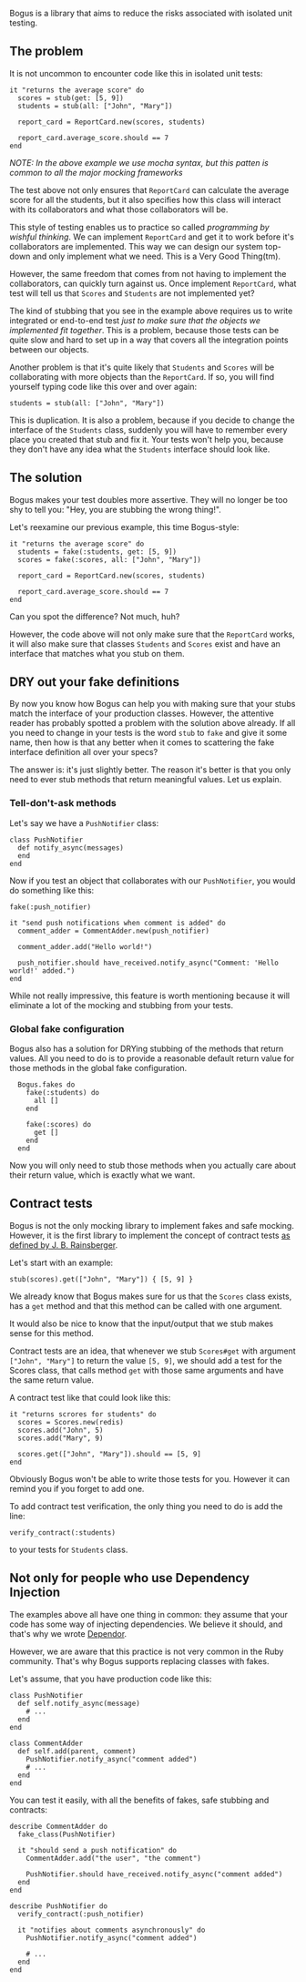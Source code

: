 Bogus is a library that aims to reduce the risks associated with isolated unit testing.  

## The problem

It is not uncommon to encounter code like this in isolated unit tests:

    it "returns the average score" do
      scores = stub(get: [5, 9])
      students = stub(all: ["John", "Mary"])

      report_card = ReportCard.new(scores, students)

      report_card.average_score.should == 7
    end

_NOTE:  In the above example we use mocha syntax, but this patten is common
to all the major mocking frameworks_

The test above not only ensures that `ReportCard` can calculate the average score for all the students, but it also specifies how this class will interact with its collaborators and what those collaborators will be.

This style of testing enables us to practice so called *programming by wishful thinking*.  We can implement `ReportCard` and get it to work before it's collaborators are implemented.  This way we can design our system top-down and only implement what we need. This is a Very Good Thing(tm).

However, the same freedom that comes from not having to implement the collaborators, can quickly turn against us. Once implement `ReportCard`, what test will tell us that `Scores` and `Students` are not implemented yet?

The kind of stubbing that you see in the example above requires us to write integrated or end-to-end test *just to make sure that the objects we implemented fit together*.  This is a problem, because those tests can be quite slow and hard to set up in a way that covers all the integration points between our objects.

Another problem is that it's quite likely that `Students` and `Scores` will be collaborating with more objects than the `ReportCard`. If so, you will find yourself typing code like this over and over again:

    students = stub(all: ["John", "Mary"])

This is duplication. It is also a problem, because if you decide to change the interface of the `Students` class, suddenly you will have to remember every place you created that stub and fix it. Your tests won't help you, because they don't have any idea what the `Students` interface should look like.

## The solution

Bogus makes your test doubles more assertive. They will no longer be too shy to tell you: "Hey, you are stubbing the wrong thing!".

Let's reexamine our previous example, this time Bogus-style:

    it "returns the average score" do
      students = fake(:students, get: [5, 9])
      scores = fake(:scores, all: ["John", "Mary"])

      report_card = ReportCard.new(scores, students)

      report_card.average_score.should == 7
    end

Can you spot the difference? Not much, huh?

However, the code above will not only make sure that the `ReportCard` works, it will also make sure that classes `Students` and `Scores` exist and have an interface that matches what you stub on them.

## DRY out your fake definitions

By now you know how Bogus can help you with making sure that your stubs match the interface of your production classes. However, the attentive reader has probably spotted a problem with the solution above already. If all you need to change in your tests is the word `stub` to `fake` and give it some name, then how is that any better when it comes to scattering the fake interface definition all over your specs?

The answer is: it's just slightly better. The reason it's better is that you only need to ever stub methods that return meaningful values. Let us explain.

### Tell-don't-ask methods

Let's say we have a `PushNotifier` class:

    class PushNotifier
      def notify_async(messages)
      end
    end

Now if you test an object that collaborates with our `PushNotifier`, you would do something like this:

    fake(:push_notifier)

    it "send push notifications when comment is added" do
      comment_adder = CommentAdder.new(push_notifier)

      comment_adder.add("Hello world!")

      push_notifier.should have_received.notify_async("Comment: 'Hello world!' added.")
    end

While not really impressive, this feature is worth mentioning because it will eliminate a lot of the mocking and stubbing from your tests.

### Global fake configuration

Bogus also has a solution for DRYing stubbing of the methods that return values. All you need to do is to provide a reasonable default return value for those methods in the global fake configuration.

      Bogus.fakes do
        fake(:students) do
          all []
        end

        fake(:scores) do
          get []
        end
      end

Now you will only need to stub those methods when you actually care about their return value, which is exactly what we want.

## Contract tests

Bogus is not the only mocking library to implement fakes and safe mocking. However, it is the first library to implement the concept of contract tests [as defined by J. B. Rainsberger][contracts].

Let's start with an example:

    stub(scores).get(["John", "Mary"]) { [5, 9] }

We already know that Bogus makes sure for us that the `Scores` class exists, has a `get` method and that this method can be called with one argument.

It would also be nice to know that the input/output that we stub makes sense for this method.

Contract tests are an idea, that whenever we stub `Scores#get` with argument `["John", "Mary"]` to return the value `[5, 9]`, we should add a test for the Scores class, that calls method `get` with those same arguments and have the same return value.

A contract test like that could look like this:

    it "returns scrores for students" do
      scores = Scores.new(redis)
      scores.add("John", 5)
      scores.add("Mary", 9)

      scores.get(["John", "Mary"]).should == [5, 9]
    end

Obviously Bogus won't be able to write those tests for you. However it can remind you if you forget to add one.

To add contract test verification, the only thing you need to do is add the line:

    verify_contract(:students)

to your tests for `Students` class.

## Not only for people who use Dependency Injection

The examples above all have one thing in common: they assume that your code has some way of injecting dependencies. We believe it should, and that's why we wrote [Dependor][dependor].

However, we are aware that this practice is not very common in the Ruby community. That's why Bogus supports replacing classes with fakes.

Let's assume, that you have production code like this:

    class PushNotifier
      def self.notify_async(message)
        # ...
      end
    end

    class CommentAdder
      def self.add(parent, comment)
        PushNotifier.notify_async("comment added")
        # ...
      end
    end

You can test it easily, with all the benefits of fakes, safe stubbing and contracts:

    describe CommentAdder do
      fake_class(PushNotifier)

      it "should send a push notification" do
        CommentAdder.add("the user", "the comment")

        PushNotifier.should have_received.notify_async("comment added")
      end
    end

    describe PushNotifier do
      verify_contract(:push_notifier)

      it "notifies about comments asynchronously" do
        PushNotifier.notify_async("comment added")

        # ...
      end
    end

[contracts]: http://www.infoq.com/presentations/integration-tests-scam
[dependor]: https://github.com/psyho/dependor
